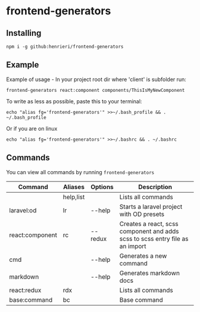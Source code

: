 

# frontend-generators

## Installing

```npm i -g github:henrieri/frontend-generators```

## Example

Example of usage - In your project root dir where 'client' is subfolder run:

```frontend-generators react:component components/ThisIsMyNewComponent```

To write as less as possible, paste this to your terminal: 

```echo "alias fg='frontend-generators'" >>~/.bash_profile && . ~/.bash_profile```

Or if you are on linux 

```echo "alias fg='frontend-generators'" >>~/.bashrc && . ~/.bashrc```

## Commands

You can view all commands by running
```frontend-generators```

| Command         | Aliases   | Options | Description                                                                   |
| --------------- | --------- | ------- | ----------------------------------------------------------------------------- |
|                 | help,list |         | Lists all commands                                                            |
| laravel:od      | lr        | --help  | Starts a laravel project with OD presets                                      |
| react:component | rc        | --redux | Creates a react, scss component and adds scss to scss entry file as an import |
| cmd             |           | --help  | Generates a new command                                                       |
| markdown        |           | --help  | Generates markdown docs                                                       |
| react:redux     | rdx       |         | Lists all commands                                                            |
| base:command    | bc        |         | Base command                                                                  |